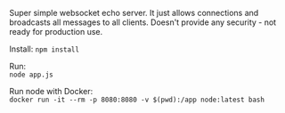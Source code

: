 Super simple websocket echo server. It just allows connections and broadcasts all messages to all clients. Doesn't provide any security - not ready for production use.

Install:
```npm install```

Run:  
```node app.js```

Run node with Docker:  
```docker run -it --rm -p 8080:8080 -v $(pwd):/app node:latest bash```
